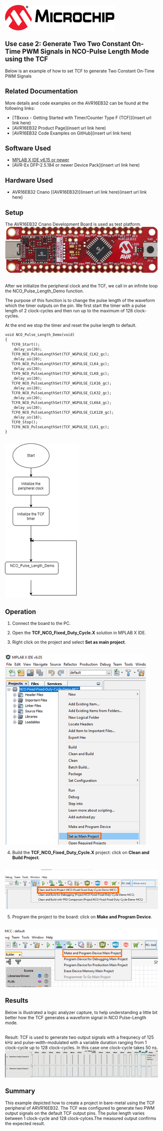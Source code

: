 [![MCHP](../images/microchip.png)](https://www.microchip.com)

## Use case 2: Generate Two Two Constant On-Time PWM Signals in NCO-Pulse Length Mode using the TCF

Below is an example of how to set TCF to generate Two Constant On-Time PWM Signals 

## Related Documentation
More details and code examples on the AVR16EB32 can be found at the following links:
- [TBxxxx - Getting Started with Timer/Counter Type F (TCF)](insert url link here)
- [AVR16EB32 Product Page](insert url link here)
- [AVR16EB32 Code Examples on GitHub](insert url link here)

## Software Used
- [MPLAB X IDE v6.15 or newer](https://www.microchip.com/en-us/tools-resources/develop/mplab-x-ide)
- [AVR-Ex DFP-2.5.184 or newer Device Pack](insert url link here)

## Hardware Used
- AVR16EB32 Cnano [(AVR16EB32)](insert url link here)(insert url link here)

## Setup
The AVR16EB32 Cnano Development Board is used as test platform.
<br><img src="../images/AVR16EB32_Cnano_Board.png">

<br>After we initialize the peripheral clock and the TCF, we call in an infinite loop the NCO_Pulse_Length_Demo function.

The purpose of this function is to change the pulse length of the waveform which  the timer outputs on the pin. We first start the timer  with a pulse length of 2 clock-cycles and then run up to the maximum of 128 clock-cycles. 

At the end we stop the timer and reset the pulse length to default.

```
void NCO_Pulse_Length_Demo(void)
{
   TCF0_Start(); 
   _delay_us(20);
   TCF0_NCO_PulseLengthSet(TCF_WGPULSE_CLK2_gc);
   _delay_us(20);
   TCF0_NCO_PulseLengthSet(TCF_WGPULSE_CLK4_gc);
   _delay_us(20);
   TCF0_NCO_PulseLengthSet(TCF_WGPULSE_CLK8_gc);
   _delay_us(20);
   TCF0_NCO_PulseLengthSet(TCF_WGPULSE_CLK16_gc);
   _delay_us(20);
   TCF0_NCO_PulseLengthSet(TCF_WGPULSE_CLK32_gc);
   _delay_us(20);
   TCF0_NCO_PulseLengthSet(TCF_WGPULSE_CLK64_gc);
   _delay_us(20);
   TCF0_NCO_PulseLengthSet(TCF_WGPULSE_CLK128_gc);
   _delay_us(18);
   TCF0_Stop();
   TCF0_NCO_PulseLengthSet(TCF_WGPULSE_CLK1_gc);
}

```
<br><img src="../images/ncoPlFlowchart.png">


## Operation
 1. Connect the board to the PC.

 2. Open the  **TCF_NCO_Fixed_Duty_Cycle.X** solution in MPLAB X IDE.

 3. Right click on the project and select **Set as main project**.

<br><img src="../images/setAsMain.png">

 4. Build the  **TCF_NCO_Fixed_Duty_Cycle.X**  project: click on **Clean and Build Project**.

<br><img src="../images/cleanAndBuild.png">

 5. Program the project to the board: click on **Make and Program Device**.

<br><img src="../images/flashProject.png">


## Results

Below is illustrated a logic analyzer capture, to help understanding a little bit better how the TCF generates a waveform signal in NCO Pulse-Length mode.

<br>Result: TCF is used to generate two output signals with a frequnecy of 125 kHz and pulse-wdth-modulated with a variable duration ranging from 1 clock-cycle up to 128 clock-cycles.
In this case one clock-cycle takes 50 ns.
<br><img src="../images/ncoPlResult.png">


## Summary

This example depicted how to create a project in bare-metal using the TCF peripheral of ARVR16EB32. The TCF was configured to generate two PWM output signals on the default TCF output pins. The pulse length varies between 1 clock-cycle and 128 clock-cylces.The measured output confirms the expected result.